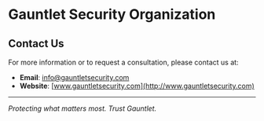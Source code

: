 # Gauntlet Security Organization

## Contact Us
For more information or to request a consultation, please contact us at:
- **Email**: info@gauntletsecurity.com
- **Website**: [www.gauntletsecurity.com](http://www.gauntletsecurity.com)

---
*Protecting what matters most. Trust Gauntlet.*
